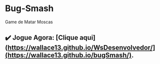 # Bug-Smash
Game de Matar Moscas


## ✔️ Jogue Agora: [Clique aqui](https://wallace13.github.io/WsDesenvolvedor/](https://wallace13.github.io/bugSmash/).
